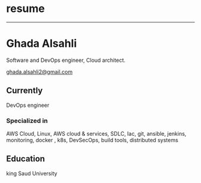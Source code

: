 # resume
---
# Ghada Alsahli
Software and DevOps engineer, Cloud architect.

<div id="webaddress">
<a href="ghada.alsahli2@gmail.com">ghada.alsahli2@gmail.com</a>
</div>


## Currently

 DevOps engineer 

### Specialized in

AWS Cloud, Linux, AWS cloud & services, SDLC, Iac, git, ansible, jenkins, monitoring, docker , k8s, DevSecOps, build tools, distributed systems

## Education

king Saud University 



